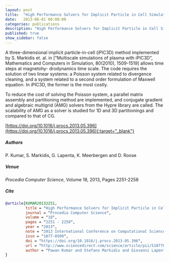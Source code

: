 ```yaml
---
layout: post
title:  "High Performance Solvers for Implicit Particle in Cell Simulation"
date:   2013-06-01 00:00:00
categories: publications
description: "High Performance Solvers for Implicit Particle in Cell Simulation"
published: true
show_sidebar: false
---
```


A three-dimensional implicit particle-in-cell (iPIC3D) method implemented by S. Markidis et. al. in [“Multiscale simulations of plasma with iPIC3D”, Mathematics and Computers in Simulation, 80(2010), 1509-1519] allows time steps at magnetohy- drodynamics time scale. The code requires the solution of two linear systems: a Poisson system related to divergence cleaning, and a system related to a second order formulation of Maxwell equation. In iPIC3D, the former is the most costly.

To reduce the cost of solving the Poisson system, a parallel matrix assembly and partitioning method are implemented, and conjugate gradient and algebraic multigrid (AMG) solvers from the Hypre library are called. The scalability of AMG as a solver is studied for 1D and 3D partitionings and compared to that of CG.

[https://doi.org/10.1016/j.procs.2013.05.396](https://doi.org/10.1016/j.procs.2013.05.396){:target="_blank"}

##### Authors
P. Kumar, S. Markidis, G. Lapenta, K. Meerbergen and D. Roose

##### Venue
_Procedia Computer Science_, Volume 18, 2013, Pages 2251-2258

##### Cite
```bibtex
@article{KUMAR20132251,
         title = "High Performance Solvers for Implicit Particle in Cell Simulation",
         journal = "Procedia Computer Science",
         volume = "18",
         pages = "2251 - 2258",
         year = "2013",
         note = "2013 International Conference on Computational Science",
         issn = "1877-0509",
         doi = "https://doi.org/10.1016/j.procs.2013.05.396",
         url = "http://www.sciencedirect.com/science/article/pii/S1877050913005395",
         author = "Pawan Kumar and Stefano Markidis and Giovanni Lapenta and Karl Meerbergen and Dirk Roose",
}
```
